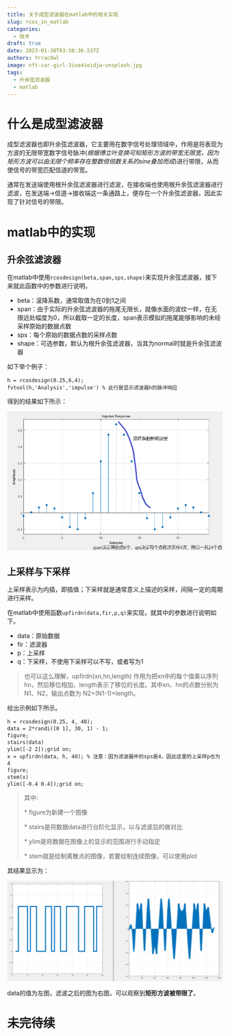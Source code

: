 ```yaml
---
title: 关于成型滤波器在matlab中的相关实现
slug: rcos_in_matlab
categories:
  - 技术
draft: true
date: 2023-01-30T03:50:36.537Z
authors: YrracOwl
image: nft-car-girl-3iue4ieidjw-unsplash.jpg
tags:
  - 升余弦滤波器
  - matlab
---
```

<!--StartFragment-->

# 什么是成型滤波器

成型滤波器也即升余弦滤波器，它主要用在数字信号处理领域中，作用是将表现为方波的无限带宽数字信号脉冲(*根据傅立叶变换可知矩形方波的带宽无限宽，因为矩形方波可以由无限个频率存在整数倍倍数关系的sine叠加而成*)进行带限，从而使信号的带宽匹配信道的带宽。

通常在发送端使用根升余弦滤波器进行滤波，在接收端也使用根升余弦滤波器进行滤波，在发送端->信道->接收端这一条通路上，便存在一个升余弦滤波器，因此实现了针对信号的带限。

# matlab中的实现

## 升余弦滤波器

在matlab中使用`rcosdesign(beta,span,sps,shape)`来实现升余弦滤波器，接下来就此函数中的参数进行说明。

* beta：滚降系数，通常取值为在0到1之间
* span：由于实际的升余弦滤波器的拖尾无限长，就像水面的波纹一样，在无限远处幅度为0，所以截取一定的长度，span表示模拟的拖尾能够影响的未经采样原始的数据点数
* sps：每个原始的数据点数的采样点数
* shape：可选参数，默认为根升余弦滤波器，当其为normal时就是升余弦滤波器

如下举个例子：

```
h = rcosdesign(0.25,6,4);
fvtool(h,'Analysis','impulse') % 此行是显示滤波器h的脉冲响应
```

得到的结果如下所示：

![](https://raw.githubusercontent.com/YrracOwl/tiddlywiki/main/tiddlers/%E6%88%90%E5%9E%8B%E6%BB%A4%E6%B3%A2%E5%99%A8-demo1.png)

## 上采样与下采样

上采样表示为内插，即插值；下采样就是通常意义上描述的采样，间隔一定的周期进行采样。

在matlab中使用函数`upfirdn(data,fir,p,q)`来实现，就其中的参数进行说明如下。

* data：原始数据
* fir：滤波器
* p：上采样
* q：下采样，不使用下采样可以不写，或者写为1

> 也可以这么理解，upfirdn(xn,hn,length) 作用为把xn中的每个值乘以序列hn，然后移位相加，length表示了移位的长度。其中xn、hn的点数分别为N1、N2，输出点数为 N2+(N1-1)×length。

给出示例如下所示。

```
h = rcosdesign(0.25, 4, 40);
data = 2*randi([0 1], 30, 1) - 1;
figure;
stairs(data)
ylim([-2 2]);grid on;
x = upfirdn(data, h, 40); % 注意：因为滤波器中的sps是4，因此这里的上采样p也为4
figure;
stem(x)
ylim([-0.4 0.4]);grid on;
```

> 其中:
>
> \* figure为新建一个图像
>
> \* stairs是将数据data进行台阶化显示，以与滤波后的做对比
>
> \* ylim是将数据在图像上的显示的范围进行手动指定
>
> \* stem就是绘制离散点的图像，若要绘制连续图像，可以使用plot

其结果显示为：

![](https://raw.githubusercontent.com/YrracOwl/tiddlywiki/main/tiddlers/%E6%88%90%E5%9E%8B%E6%BB%A4%E6%B3%A2%E5%99%A8-demo3.png)

data的值为左图，滤波之后的图为右图，可以观察到**矩形方波被带限了**。

# 未完待续

<!--EndFragment-->